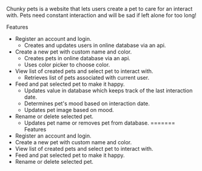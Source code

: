 Chunky pets is a website that lets users create a pet to care for an interact with. Pets need constant interaction and will be sad if left alone for too long!

Features
  - Register an account and login.
    - Creates and updates users in online database via an api.
  - Create a new pet with custom name and color.
    - Creates pets in online database via an api.
    - Uses color picker to choose color.
  - View list of created pets and select pet to interact with.
    - Retrieves list of pets associated with current user.
  - Feed and pat selected pet to make it happy.
    - Updates value in database which keeps track of the last interaction date.
    - Determines pet's mood based on interaction date.
    - Updates pet image based on mood.
  - Rename or delete selected pet.
    - Updates pet name or removes pet from database.
=======
Features  
  - Register an account and login.  
  - Create a new pet with custom name and color.  
  - View list of created pets and select pet to interact with.  
  - Feed and pat selected pet to make it happy.  
  - Rename or delete selected pet.  

